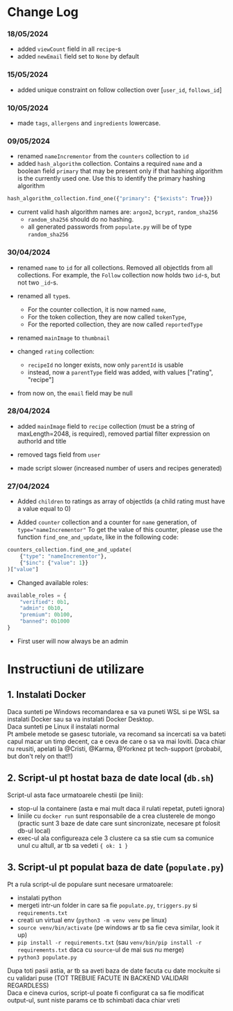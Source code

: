 # Change Log

### 18/05/2024

* added `viewCount` field in all `recipe`-s
* added `newEmail` field set to `None` by default

### 15/05/2024

* added unique constraint on follow collection over [`user_id`, `follows_id`]

### 10/05/2024

* made `tags`, `allergens` and `ingredients` lowercase.

### 09/05/2024

* renamed `nameIncrementor` from the `counters` collection to `id`
* added `hash_algorithm` collection. Contains a required `name` and a boolean field `primary` that may be present
only if that hashing algorithm is the currently used one. Use this to identify the primary hashing algorithm
```python
hash_algorithm_collection.find_one({"primary": {"$exists": True}})
```
* current valid hash algorithm names are: `argon2`, `bcrypt`, `random_sha256`
  * `random_sha256` should do no hashing.
  * all generated passwords from `populate.py` will be of type `random_sha256`

### 30/04/2024

* renamed `name` to `id` for all collections. Removed all objectIds from all collections. For example, the `Follow` collection now holds two `id`-s, 
but not two `_id`-s. 

* renamed all `type`s. 
  * For the counter collection, it is now named `name`, 
  * For the token collection, they are now called `tokenType`,
  * For the reported collection, they are now called `reportedType`

* renamed `mainImage` to `thumbnail`

* changed `rating` collection:
  * `recipeId` no longer exists, now only `parentId` is usable
  * instead, now a `parentType` field was added, with values ["rating", "recipe"]

* from now on, the `email` field may be null

### 28/04/2024

* added `mainImage` field to `recipe` collection (must be a string of maxLength=2048, is required), removed partial filter expression on authorId and title

* removed tags field from `user`

* made script slower (increased number of users and recipes generated)

### 27/04/2024

* Added `children` to ratings as array of objectIds (a child rating must have a value equal to 0)

* Added `counter` collection and a counter for `name` generation, of `type="nameIncrementor"`
To get the value of this counter, please use the function `find_one_and_update`, like in the following code:

```python
counters_collection.find_one_and_update(
    {"type": "nameIncrementor"},
    {"$inc": {"value": 1}}
)["value"]
```

* Changed available roles: 
```python
available_roles = {
    "verified": 0b1,
    "admin": 0b10,
    "premium": 0b100,
    "banned": 0b1000
}
```

* First user will now always be an admin

# Instructiuni de utilizare

## 1. Instalati Docker
Daca sunteti pe Windows recomandarea e sa va puneti WSL si pe WSL sa instalati Docker sau sa 
va instalati Docker Desktop. <br>
Daca sunteti pe Linux il instalati normal <br>
Pt ambele metode se gasesc tutoriale, va recomand sa incercati sa va bateti capul macar un timp decent, ca e ceva de care o sa va mai loviti. Daca chiar nu reusiti, apelati la @Cristi, @Karma, @Yorknez pt tech-support (probabil, but don't rely on that!!)

## 2. Script-ul pt hostat baza de date local (`db.sh`)
Script-ul asta face urmatoarele chestii (pe linii):
- stop-ul la containere (asta e mai mult daca il rulati repetat, puteti ignora)
- liniile cu `docker run` sunt responsabile de a crea clusterele de mongo (practic sunt 3 baze de date care sunt sincronizate, necesare pt folosit db-ul local)
- exec-ul ala configureaza cele 3 clustere ca sa stie cum sa comunice unul cu altull, ar tb sa vedeti `{ ok: 1 }`

## 3. Script-ul pt populat baza de date (`populate.py`)
Pt a rula script-ul de populare sunt necesare urmatoarele:
- instalati python
- mergeti intr-un folder in care sa fie `populate.py`, `triggers.py` si `requirements.txt`
- creati un virtual env (`python3 -m venv venv` pe linux)
- `source venv/bin/activate` (pe windows ar tb sa fie ceva similar, look it up)
- `pip install -r requirements.txt` (sau `venv/bin/pip install -r requirements.txt` daca cu `source`-ul de mai sus nu merge)
- `python3 populate.py`

Dupa toti pasii astia, ar tb sa aveti baza de date facuta cu date mockuite si cu validari puse (TOT TREBUIE FACUTE IN BACKEND VALIDARI REGARDLESS) <br>
Daca e cineva curios, script-ul poate fi configurat ca sa fie modificat output-ul, sunt niste params ce tb schimbati daca chiar vreti

